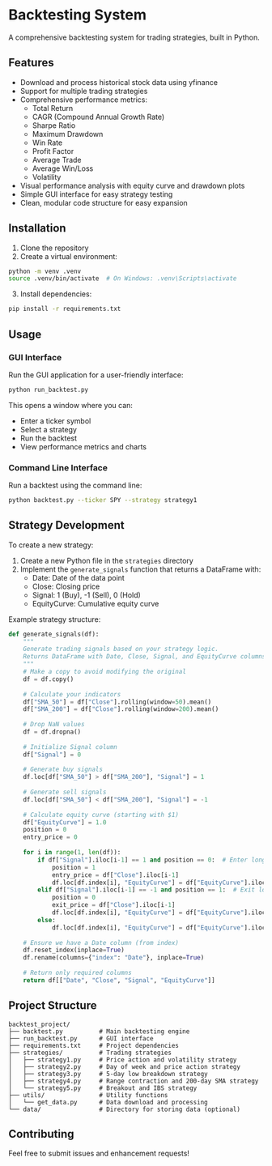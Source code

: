 # Backtesting System

A comprehensive backtesting system for trading strategies, built in Python.

## Features

- Download and process historical stock data using yfinance
- Support for multiple trading strategies
- Comprehensive performance metrics:
  - Total Return
  - CAGR (Compound Annual Growth Rate)
  - Sharpe Ratio
  - Maximum Drawdown
  - Win Rate
  - Profit Factor
  - Average Trade
  - Average Win/Loss
  - Volatility
- Visual performance analysis with equity curve and drawdown plots
- Simple GUI interface for easy strategy testing
- Clean, modular code structure for easy expansion

## Installation

1. Clone the repository
2. Create a virtual environment:
```bash
python -m venv .venv
source .venv/bin/activate  # On Windows: .venv\Scripts\activate
```
3. Install dependencies:
```bash
pip install -r requirements.txt
```

## Usage

### GUI Interface

Run the GUI application for a user-friendly interface:

```bash
python run_backtest.py
```

This opens a window where you can:
- Enter a ticker symbol
- Select a strategy
- Run the backtest
- View performance metrics and charts

### Command Line Interface

Run a backtest using the command line:

```bash
python backtest.py --ticker SPY --strategy strategy1
```

## Strategy Development

To create a new strategy:

1. Create a new Python file in the `strategies` directory
2. Implement the `generate_signals` function that returns a DataFrame with:
   - Date: Date of the data point
   - Close: Closing price
   - Signal: 1 (Buy), -1 (Sell), 0 (Hold)
   - EquityCurve: Cumulative equity curve

Example strategy structure:
```python
def generate_signals(df):
    """
    Generate trading signals based on your strategy logic.
    Returns DataFrame with Date, Close, Signal, and EquityCurve columns.
    """
    # Make a copy to avoid modifying the original
    df = df.copy()
    
    # Calculate your indicators
    df["SMA_50"] = df["Close"].rolling(window=50).mean()
    df["SMA_200"] = df["Close"].rolling(window=200).mean()
    
    # Drop NaN values
    df = df.dropna()
    
    # Initialize Signal column
    df["Signal"] = 0
    
    # Generate buy signals
    df.loc[df["SMA_50"] > df["SMA_200"], "Signal"] = 1
    
    # Generate sell signals
    df.loc[df["SMA_50"] < df["SMA_200"], "Signal"] = -1
    
    # Calculate equity curve (starting with $1)
    df["EquityCurve"] = 1.0
    position = 0
    entry_price = 0
    
    for i in range(1, len(df)):
        if df["Signal"].iloc[i-1] == 1 and position == 0:  # Enter long
            position = 1
            entry_price = df["Close"].iloc[i-1]
            df.loc[df.index[i], "EquityCurve"] = df["EquityCurve"].iloc[i-1]
        elif df["Signal"].iloc[i-1] == -1 and position == 1:  # Exit long
            position = 0
            exit_price = df["Close"].iloc[i-1]
            df.loc[df.index[i], "EquityCurve"] = df["EquityCurve"].iloc[i-1] * (1 + (exit_price - entry_price) / entry_price)
        else:
            df.loc[df.index[i], "EquityCurve"] = df["EquityCurve"].iloc[i-1]
    
    # Ensure we have a Date column (from index)
    df.reset_index(inplace=True)
    df.rename(columns={"index": "Date"}, inplace=True)
    
    # Return only required columns
    return df[["Date", "Close", "Signal", "EquityCurve"]]
```

## Project Structure

```
backtest_project/
├── backtest.py          # Main backtesting engine
├── run_backtest.py      # GUI interface
├── requirements.txt     # Project dependencies
├── strategies/          # Trading strategies
│   ├── strategy1.py     # Price action and volatility strategy
│   ├── strategy2.py     # Day of week and price action strategy
│   ├── strategy3.py     # 5-day low breakdown strategy
│   ├── strategy4.py     # Range contraction and 200-day SMA strategy
│   └── strategy5.py     # Breakout and IBS strategy
├── utils/               # Utility functions
│   └── get_data.py      # Data download and processing
└── data/                # Directory for storing data (optional)
```

## Contributing

Feel free to submit issues and enhancement requests! 